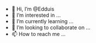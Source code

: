 - 👋 Hi, I’m @Edduis
- 👀 I’m interested in ...
- 🌱 I’m currently learning ...
- 💞️ I’m looking to collaborate on ...
- 📫 How to reach me ...

<!---
Edduis/Edduis is a ✨ special ✨ repository because its `README.md` (this file) appears on your GitHub profile.
You can click the Preview link to take a look at your changes.
--->
